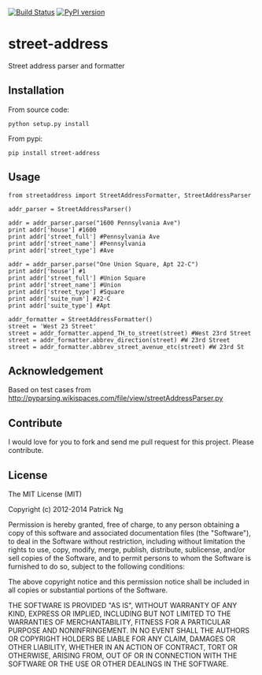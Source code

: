 [![Build Status](https://travis-ci.org/pnpnpn/street-address.svg?branch=master)](https://travis-ci.org/pnpnpn/street-address)
[![PyPI version](https://badge.fury.io/py/street-address.svg)](https://badge.fury.io/py/street-address)

street-address
================

Street address parser and formatter



Installation
------------

From source code:

    python setup.py install

From pypi:

    pip install street-address

Usage
-----

    from streetaddress import StreetAddressFormatter, StreetAddressParser

    addr_parser = StreetAddressParser()

    addr = addr_parser.parse("1600 Pennsylvania Ave")
    print addr['house'] #1600
    print addr['street_full'] #Pennsylvania Ave
    print addr['street_name'] #Pennsylvania
    print addr['street_type'] #Ave

    addr = addr_parser.parse("One Union Square, Apt 22-C")
    print addr['house'] #1
    print addr['street_full'] #Union Square
    print addr['street_name'] #Union
    print addr['street_type'] #Square
    print addr['suite_num'] #22-C
    print addr['suite_type'] #Apt

    addr_formatter = StreetAddressFormatter()
    street = 'West 23 Street'
    street = addr_formatter.append_TH_to_street(street) #West 23rd Street
    street = addr_formatter.abbrev_direction(street) #W 23rd Street
    street = addr_formatter.abbrev_street_avenue_etc(street) #W 23rd St

Acknowledgement
---------------

Based on test cases from http://pyparsing.wikispaces.com/file/view/streetAddressParser.py


Contribute
------------
I would love for you to fork and send me pull request for this project. Please contribute. 

License
---------
The MIT License (MIT)

Copyright (c) 2012-2014 Patrick Ng

Permission is hereby granted, free of charge, to any person obtaining a copy
of this software and associated documentation files (the "Software"), to deal
in the Software without restriction, including without limitation the rights
to use, copy, modify, merge, publish, distribute, sublicense, and/or sell
copies of the Software, and to permit persons to whom the Software is
furnished to do so, subject to the following conditions:

The above copyright notice and this permission notice shall be included in
all copies or substantial portions of the Software.

THE SOFTWARE IS PROVIDED "AS IS", WITHOUT WARRANTY OF ANY KIND, EXPRESS OR
IMPLIED, INCLUDING BUT NOT LIMITED TO THE WARRANTIES OF MERCHANTABILITY,
FITNESS FOR A PARTICULAR PURPOSE AND NONINFRINGEMENT. IN NO EVENT SHALL THE
AUTHORS OR COPYRIGHT HOLDERS BE LIABLE FOR ANY CLAIM, DAMAGES OR OTHER
LIABILITY, WHETHER IN AN ACTION OF CONTRACT, TORT OR OTHERWISE, ARISING FROM,
OUT OF OR IN CONNECTION WITH THE SOFTWARE OR THE USE OR OTHER DEALINGS IN
THE SOFTWARE.

